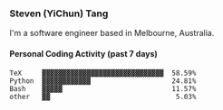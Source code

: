### Steven (YiChun) Tang

I'm a software engineer based in Melbourne, Australia.

#### Personal Coding Activity (past 7 days)
```
TeX     ▓▓▓▓▓▓▓▓▓▓▓▓▓▓▓▓▓▓▓▓▓▓▓▓▓▓▓▓▓▓  58.59%
Python  ▓▓▓▓▓▓▓▓▓▓▓▓                    24.81%
Bash    ▓▓▓▓▓                           11.57%
other   ▓▓                               5.03%
```
